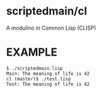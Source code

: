 # scriptedmain/cl

A modulino in Common Lisp (CLISP)

# EXAMPLE

```
$ ./scriptedmain.lisp 
Main: The meaning of life is 42
cl (master)$ ./test.lisp 
Test: The meaning of life is 42
```
